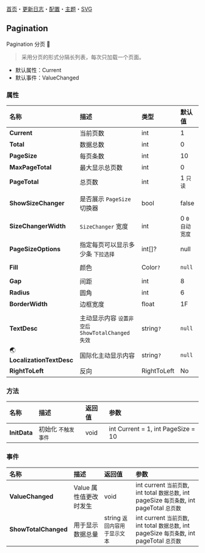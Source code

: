 ﻿[首页](../Home.md)・[更新日志](../UpdateLog.md)・[配置](../Config.md)・[主题](../Theme.md)・[SVG](../SVG.md)

## Pagination

Pagination 分页 👚

> 采用分页的形式分隔长列表，每次只加载一个页面。

- 默认属性：Current
- 默认事件：ValueChanged

### 属性

名称 | 描述 | 类型 | 默认值 |
:--|:--|:--|:--|
**Current** | 当前页数 | int | 1 |
**Total** | 数据总数 | int | 0 |
**PageSize** | 每页条数 | int | 10 |
**MaxPageTotal** | 最大显示总页数 | int | 0 |
**PageTotal** | 总页数 | int | 1 `只读` |
||||
**ShowSizeChanger** | 是否展示 `PageSize` 切换器 | bool | false |
**SizeChangerWidth** | `SizeChanger` 宽度 | int | 0 `0 自动宽度` |
**PageSizeOptions** | 指定每页可以显示多少条 `下拉选择` | int[]? | null |
||||
**Fill** | 颜色 | Color`?` | `null` |
||||
**Gap** | 间距 | int | 8 |
**Radius** | 圆角 | int | 6 |
**BorderWidth** | 边框宽度 | float | 1F |
||||
**TextDesc** | 主动显示内容 `设置非空后 ShowTotalChanged 失效` | string`?` | `null` |
🌏 **LocalizationTextDesc** | 国际化主动显示内容 | string`?` | `null` |
**RightToLeft** | 反向 | RightToLeft | No |

### 方法

名称 | 描述 | 返回值 | 参数 |
:--|:--|:--|:--|
**InitData** | 初始化 `不触发事件` | void | int Current = 1, int PageSize = 10 |

### 事件

名称 | 描述 | 返回值 | 参数 |
:--|:--|:--|:--|
**ValueChanged** | Value 属性值更改时发生 | void | int current `当前页数`, int total `数据总数`, int pageSize `每页条数`, int pageTotal `总页数` |
**ShowTotalChanged** | 用于显示数据总量 | string `返回内容用于显示文本` | int current `当前页数`, int total `数据总数`, int pageSize `每页条数`, int pageTotal `总页数` |